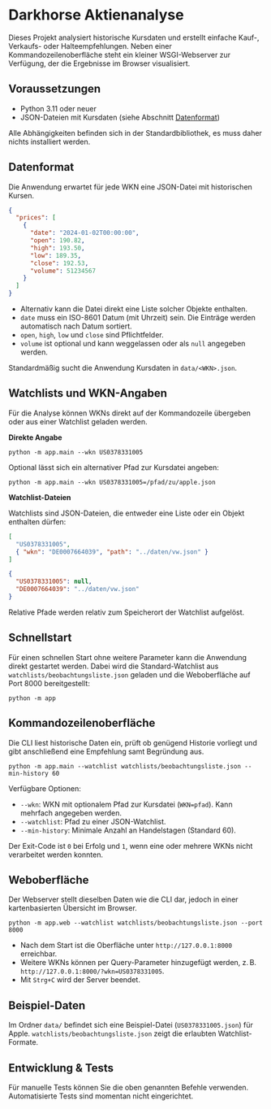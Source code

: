 # Darkhorse Aktienanalyse

Dieses Projekt analysiert historische Kursdaten und erstellt einfache Kauf-, Verkaufs- oder Halteempfehlungen. Neben einer Kommandozeilenoberfläche steht ein kleiner WSGI-Webserver zur Verfügung, der die Ergebnisse im Browser visualisiert.

## Voraussetzungen

* Python 3.11 oder neuer
* JSON-Dateien mit Kursdaten (siehe Abschnitt [Datenformat](#datenformat))

Alle Abhängigkeiten befinden sich in der Standardbibliothek, es muss daher nichts installiert werden.

## Datenformat

Die Anwendung erwartet für jede WKN eine JSON-Datei mit historischen Kursen.

```json
{
  "prices": [
    {
      "date": "2024-01-02T00:00:00",
      "open": 190.82,
      "high": 193.50,
      "low": 189.35,
      "close": 192.53,
      "volume": 51234567
    }
  ]
}
```

* Alternativ kann die Datei direkt eine Liste solcher Objekte enthalten.
* `date` muss ein ISO-8601 Datum (mit Uhrzeit) sein. Die Einträge werden automatisch nach Datum sortiert.
* `open`, `high`, `low` und `close` sind Pflichtfelder.
* `volume` ist optional und kann weggelassen oder als `null` angegeben werden.

Standardmäßig sucht die Anwendung Kursdaten in `data/<WKN>.json`.

## Watchlists und WKN-Angaben

Für die Analyse können WKNs direkt auf der Kommandozeile übergeben oder aus einer Watchlist geladen werden.

**Direkte Angabe**

```
python -m app.main --wkn US0378331005
```

Optional lässt sich ein alternativer Pfad zur Kursdatei angeben:

```
python -m app.main --wkn US0378331005=/pfad/zu/apple.json
```

**Watchlist-Dateien**

Watchlists sind JSON-Dateien, die entweder eine Liste oder ein Objekt enthalten dürfen:

```json
[
  "US0378331005",
  { "wkn": "DE0007664039", "path": "../daten/vw.json" }
]
```

```json
{
  "US0378331005": null,
  "DE0007664039": "../daten/vw.json"
}
```

Relative Pfade werden relativ zum Speicherort der Watchlist aufgelöst.

## Schnellstart

Für einen schnellen Start ohne weitere Parameter kann die Anwendung direkt
gestartet werden. Dabei wird die Standard-Watchlist aus
`watchlists/beobachtungsliste.json` geladen und die Weboberfläche auf Port 8000
bereitgestellt:

```
python -m app
```

## Kommandozeilenoberfläche

Die CLI liest historische Daten ein, prüft ob genügend Historie vorliegt und gibt anschließend eine Empfehlung samt Begründung aus.

```
python -m app.main --watchlist watchlists/beobachtungsliste.json --min-history 60
```

Verfügbare Optionen:

* `--wkn`: WKN mit optionalem Pfad zur Kursdatei (`WKN=pfad`). Kann mehrfach angegeben werden.
* `--watchlist`: Pfad zu einer JSON-Watchlist.
* `--min-history`: Minimale Anzahl an Handelstagen (Standard 60).

Der Exit-Code ist `0` bei Erfolg und `1`, wenn eine oder mehrere WKNs nicht verarbeitet werden konnten.

## Weboberfläche

Der Webserver stellt dieselben Daten wie die CLI dar, jedoch in einer kartenbasierten Übersicht im Browser.

```
python -m app.web --watchlist watchlists/beobachtungsliste.json --port 8000
```

* Nach dem Start ist die Oberfläche unter `http://127.0.0.1:8000` erreichbar.
* Weitere WKNs können per Query-Parameter hinzugefügt werden, z. B. `http://127.0.0.1:8000/?wkn=US0378331005`.
* Mit `Strg+C` wird der Server beendet.

## Beispiel-Daten

Im Ordner `data/` befindet sich eine Beispiel-Datei (`US0378331005.json`) für Apple. `watchlists/beobachtungsliste.json` zeigt die erlaubten Watchlist-Formate.

## Entwicklung & Tests

Für manuelle Tests können Sie die oben genannten Befehle verwenden. Automatisierte Tests sind momentan nicht eingerichtet.
